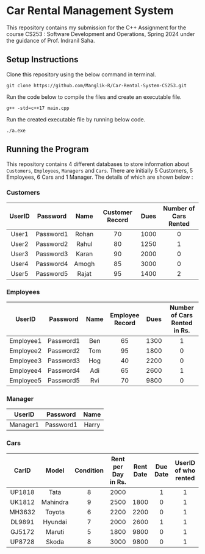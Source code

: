 # Car Rental Management System
This repository contains my submission for the C++ Assignment for the course CS253 : Software Development and Operations, Spring 2024 under the guidance of Prof. Indranil Saha.

## Setup Instructions
Clone this repository using the below command in terminal.
```
git clone https://github.com/Manglik-R/Car-Rental-System-CS253.git
```
Run the code below to compile the files and create an executable file.
```
g++ -std=c++17 main.cpp
```
Run the created executable file by running below code.
```
./a.exe
```

## Running the Program
This repository contains 4 different databases to store information about `Customers`, `Employees`, `Managers` and `Cars`.
There are initially 5 Customers, 5 Employees, 6 Cars and 1 Manager. The details of which are shown below :

### Customers
| UserID  | Password | Name  | Customer Record |  Dues  | Number of Cars Rented |
| :-------------: | :-------------: | :-------------: | :-------------: | :-------------: | :-------------: |
| User1 | Password1  | Rohan | 70 | 1000 | 0 |
| User2 | Password2  | Rahul | 80 | 1250 | 1 |
| User3 | Password3  | Karan | 90 | 2000 | 0 |
| User4 | Password4  | Amogh | 85 | 3000 | 0 |
| User5 | Password5  | Rajat | 95 | 1400 | 2 |

### Employees
| UserID  | Password | Name  | Employee Record |  Dues  | Number of Cars Rented in Rs. |
| :-------------: | :-------------: | :-------------: | :-------------: | :-------------: | :-------------: |
| Employee1 | Password1  | Ben | 65 | 1300 | 1 |
| Employee2 | Password2  | Tom | 95 | 1800 | 0 |
| Employee3 | Password3  | Hog | 40 | 2200 | 0 |
| Employee4 | Password4  | Adi | 65 | 2600 | 1 |
| Employee5 | Password5  | Rvi | 70 | 9800 | 0 |

### Manager
| UserID  | Password | Name  |
| :-------------: | :-------------: | :-------------: |
| Manager1 | Password1  | Harry |
### Cars
| CarID  | Model | Condition  | Rent per Day in Rs. |  Rent Date  | Due Date | UserID of who rented |
| :-------------: | :-------------: | :-------------: | :-------------: | :-------------: | :-----------: | :-----------: |
| UP1818 | Tata | 8 | 2000 |  | 1 | 1 |
| UK1812 | Mahindra | 9 | 2500 | 1800 | 0 | 1 |
| MH3632 | Toyota | 6 | 2200 | 2200 | 0 | 1 |
| DL9891 | Hyundai | 7 | 2000 | 2600 | 1 | 1 |
| GJ5172 | Maruti | 5 | 1800 | 9800 | 0 | 1 |
| UP8728 | Skoda | 8 | 3000 | 9800 | 0 | 1 |





